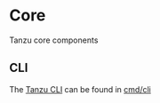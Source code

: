 # Core
Tanzu core components

## CLI
The [Tanzu CLI](https://docs.google.com/document/d/1qCarTtSUxJzYJweiHsOQhObTc2L4f9smAXAlIheMFfI/edit?usp=sharing) can be found in [cmd/cli](./cmd/cli)
